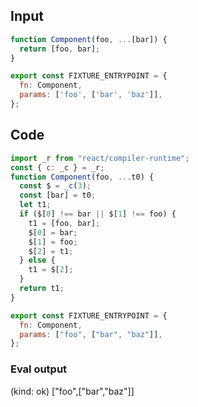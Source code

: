 
## Input

```javascript
function Component(foo, ...[bar]) {
  return [foo, bar];
}

export const FIXTURE_ENTRYPOINT = {
  fn: Component,
  params: ['foo', ['bar', 'baz']],
};

```

## Code

```javascript
import _r from "react/compiler-runtime";
const { c: _c } = _r;
function Component(foo, ...t0) {
  const $ = _c(3);
  const [bar] = t0;
  let t1;
  if ($[0] !== bar || $[1] !== foo) {
    t1 = [foo, bar];
    $[0] = bar;
    $[1] = foo;
    $[2] = t1;
  } else {
    t1 = $[2];
  }
  return t1;
}

export const FIXTURE_ENTRYPOINT = {
  fn: Component,
  params: ["foo", ["bar", "baz"]],
};

```
      
### Eval output
(kind: ok) ["foo",["bar","baz"]]